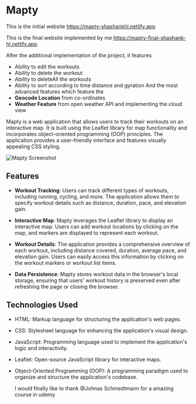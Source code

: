 # Mapty

This is the initial website https://mapty-shashankhl.netlify.app

This is the final website implemented by me https://mapty-final-shashank-hl.netlify.app

After the additional implementation of the project, it features
- Ability to edit the workouts
- Ability to delete the workout
- Ability to deleteAll the workouts
- Ability to sort according to time distance and gyration
And the most advanced features which feature the
- **Geocode Location** from co-ordinates
- **Weather Feature** from open weather API and implementing the cloud view

Mapty is a web application that allows users to track their workouts on an interactive map. It is built using the Leaflet library for map functionality and incorporates object-oriented programming (OOP) principles. The application provides a user-friendly interface and features visually appealing CSS styling.

![Mapty Screenshot](C:/Users/shash/OneDrive/Pictures/Screenshots/Screenshot(82).png)

## Features

- **Workout Tracking**: Users can track different types of workouts, including running, cycling, and more. The application allows them to specify workout details such as distance, duration, pace, and elevation gain.

- **Interactive Map**: Mapty leverages the Leaflet library to display an interactive map. Users can add workout locations by clicking on the map, and markers are displayed to represent each workout.

- **Workout Details**: The application provides a comprehensive overview of each workout, including distance covered, duration, average pace, and elevation gain. Users can easily access this information by clicking on the workout markers or workout list items.

- **Data Persistence**: Mapty stores workout data in the browser's local storage, ensuring that users' workout history is preserved even after refreshing the page or closing the browser.

## Technologies Used

- HTML: Markup language for structuring the application's web pages.
- CSS: Stylesheet language for enhancing the application's visual design.
- JavaScript: Programming language used to implement the application's logic and interactivity.
- Leaflet: Open-source JavaScript library for interactive maps.
- Object-Oriented Programming (OOP): A programming paradigm used to organize and structure the application's codebase.

  I would finally like to thank @Johnas Schmedtmann for a amazing course in udemy  

